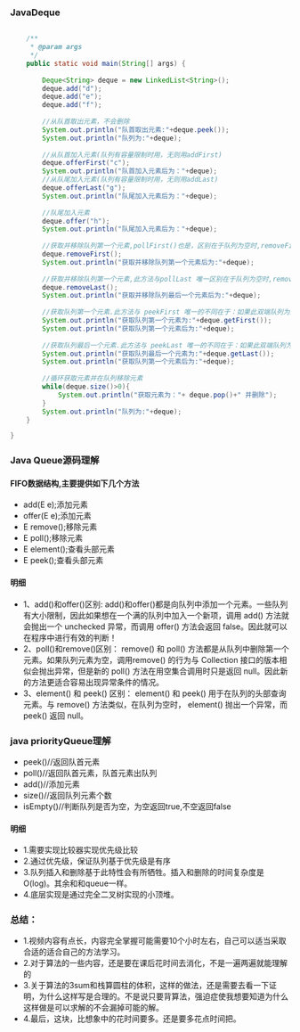 ### JavaDeque

```java public class DequeTest {

    /**
     * @param args
     */
    public static void main(String[] args) {
        
        Deque<String> deque = new LinkedList<String>();
        deque.add("d");
        deque.add("e");
        deque.add("f");
        
        //从队首取出元素，不会删除
        System.out.println("队首取出元素:"+deque.peek());
        System.out.println("队列为:"+deque);
        
        //从队首加入元素(队列有容量限制时用，无则用addFirst)
        deque.offerFirst("c");
        System.out.println("队首加入元素后为："+deque);
        //从队尾加入元素(队列有容量限制时用，无则用addLast)
        deque.offerLast("g");
        System.out.println("队尾加入元素后为："+deque);
        
        //队尾加入元素
        deque.offer("h");
        System.out.println("队尾加入元素后为："+deque);
        
        //获取并移除队列第一个元素,pollFirst()也是，区别在于队列为空时,removeFirst会抛出NoSuchElementException异常，后者返回null
        deque.removeFirst();
        System.out.println("获取并移除队列第一个元素后为:"+deque);
        
        //获取并移除队列第一个元素,此方法与pollLast 唯一区别在于队列为空时,removeLast会抛出NoSuchElementException异常，后者返回null
        deque.removeLast();
        System.out.println("获取并移除队列最后一个元素后为:"+deque);
        
        //获取队列第一个元素.此方法与 peekFirst 唯一的不同在于：如果此双端队列为空，它将抛出NoSuchElementException，后者返回null
        System.out.println("获取队列第一个元素为:"+deque.getFirst());
        System.out.println("获取队列第一个元素后为:"+deque);
        
        //获取队列最后一个元素.此方法与 peekLast 唯一的不同在于：如果此双端队列为空，它将抛出NoSuchElementException，后者返回null
        System.out.println("获取队列最后一个元素为:"+deque.getLast());
        System.out.println("获取队列第一个元素后为:"+deque);
        
        //循环获取元素并在队列移除元素
        while(deque.size()>0){
            System.out.println("获取元素为："+ deque.pop()+" 并删除");
        }
        System.out.println("队列为:"+deque);
    }

}
```

### Java Queue源码理解
#### FIFO数据结构,主要提供如下几个方法
- add(E e);添加元素
- offer(E e);添加元素
- E remove();移除元素
- E poll();移除元素
- E element();查看头部元素
- E peek();查看头部元素

#### 明细
- 1、add()和offer()区别:
add()和offer()都是向队列中添加一个元素。一些队列有大小限制，因此如果想在一个满的队列中加入一个新项，调用 add() 方法就会抛出一个 unchecked 异常，而调用 offer() 方法会返回 false。因此就可以在程序中进行有效的判断！
- 2、poll()和remove()区别：
remove() 和 poll() 方法都是从队列中删除第一个元素。如果队列元素为空，调用remove() 的行为与 Collection 接口的版本相似会抛出异常，但是新的 poll() 方法在用空集合调用时只是返回 null。因此新的方法更适合容易出现异常条件的情况。
- 3、element() 和 peek() 区别：
element() 和 peek() 用于在队列的头部查询元素。与 remove() 方法类似，在队列为空时， element() 抛出一个异常，而 peek() 返回 null。



### java priorityQueue理解
- peek()//返回队首元素
- poll()//返回队首元素，队首元素出队列
- add()//添加元素
- size()//返回队列元素个数
- isEmpty()//判断队列是否为空，为空返回true,不空返回false
#### 明细
- 1.需要实现比较器实现优先级比较
- 2.通过优先级，保证队列基于优先级是有序
- 3.队列插入和删除基于此特性会有所牺牲。插入和删除的时间复杂度是O(log)。其余和和queue一样。
- 4.底层实现是通过完全二叉树实现的小顶堆。




### 总结：
- 1.视频内容有点长，内容完全掌握可能需要10个小时左右，自己可以适当采取合适的适合自己的方法学习。
- 2.对于算法的一些内容，还是要在课后花时间去消化，不是一遍两遍就能理解的
- 3.关于算法的3sum和栈算圆柱的体积，这样的做法，还是需要去看一下证明，为什么这样写是合理的。不是说只要背算法，强迫症使我想要知道为什么这样做是可以求解的不会漏掉可能的解。
- 4.最后，这块，比想象中的花时间要多。还是要多花点时间把。